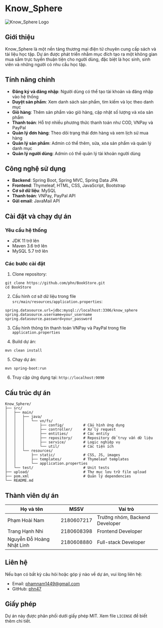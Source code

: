 # Know_Sphere

![Know_Sphere Logo](https://res.cloudinary.com/derzqoidk/image/upload/v1744120751/images/ociasvuev4obli72xs8c.png)

## Giới thiệu

Know_Sphere là một nền tảng thương mại điện tử chuyên cung cấp sách và tài liệu học tập. Dự án được phát triển nhằm mục đích tạo ra một không gian mua sắm trực tuyến thuận tiện cho người dùng, đặc biệt là học sinh, sinh viên và những người có nhu cầu học tập.

## Tính năng chính

- **Đăng ký và đăng nhập**: Người dùng có thể tạo tài khoản và đăng nhập vào hệ thống
- **Duyệt sản phẩm**: Xem danh sách sản phẩm, tìm kiếm và lọc theo danh mục
- **Giỏ hàng**: Thêm sản phẩm vào giỏ hàng, cập nhật số lượng và xóa sản phẩm
- **Thanh toán**: Hỗ trợ nhiều phương thức thanh toán như COD, VNPay và PayPal
- **Quản lý đơn hàng**: Theo dõi trạng thái đơn hàng và xem lịch sử mua hàng
- **Quản lý sản phẩm**: Admin có thể thêm, sửa, xóa sản phẩm và quản lý danh mục
- **Quản lý người dùng**: Admin có thể quản lý tài khoản người dùng

## Công nghệ sử dụng

- **Backend**: Spring Boot, Spring MVC, Spring Data JPA
- **Frontend**: Thymeleaf, HTML, CSS, JavaScript, Bootstrap
- **Cơ sở dữ liệu**: MySQL
- **Thanh toán**: VNPay, PayPal API
- **Gửi email**: JavaMail API

## Cài đặt và chạy dự án

### Yêu cầu hệ thống

- JDK 11 trở lên
- Maven 3.6 trở lên
- MySQL 5.7 trở lên

### Các bước cài đặt

1. Clone repository:
```
git clone https://github.com/phn/BookStore.git
cd BookStore
```

2. Cấu hình cơ sở dữ liệu trong file `src/main/resources/application.properties`:
```
spring.datasource.url=jdbc:mysql://localhost:3306/know_sphere
spring.datasource.username=your_username
spring.datasource.password=your_password
```

3. Cấu hình thông tin thanh toán VNPay và PayPal trong file `application.properties`

4. Build dự án:
```
mvn clean install
```

5. Chạy dự án:
```
mvn spring-boot:run
```

6. Truy cập ứng dụng tại: `http://localhost:9090`

## Cấu trúc dự án

```
Know_Sphere/
├── src/
│   ├── main/
│   │   ├── java/
│   │   │   └── vn/fs/
│   │   │       ├── config/         # Cấu hình ứng dụng
│   │   │       ├── controller/     # Xử lý request
│   │   │       ├── entities/       # Các entity
│   │   │       ├── repository/     # Repository để truy vấn dữ liệu
│   │   │       ├── service/        # Logic nghiệp vụ
│   │   │       └── util/           # Các tiện ích
│   │   └── resources/
│   │       ├── static/             # CSS, JS, images
│   │       ├── templates/          # Thymeleaf templates
│   │       └── application.properties
│   └── test/                       # Unit tests
├── upload/                         # Thư mục lưu trữ file upload
├── pom.xml                         # Quản lý dependencies
└── README.md
```

## Thành viên dự án

| Họ và tên | MSSV | Vai trò |
|-----------|------|---------|
| Phạm Hoài Nam | 2180607217 | Trưởng nhóm, Backend Developer |
| Trang Hạnh Nhi | 2180608398 | Frontend Developer |
| Nguyễn Đỗ Hoàng Nhật Linh | 2180608880 | Full-stack Developer |

## Liên hệ

Nếu bạn có bất kỳ câu hỏi hoặc góp ý nào về dự án, vui lòng liên hệ:

- Email: phamnam1449@gmail.com
- GitHub: [phn47](https://phn47.github.io/profile/)

## Giấy phép

Dự án này được phân phối dưới giấy phép MIT. Xem file `LICENSE` để biết thêm chi tiết.
